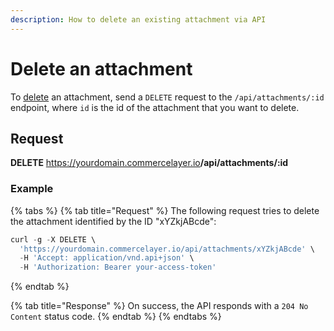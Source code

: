 ```yaml
---
description: How to delete an existing attachment via API
---
```


# Delete an attachment

To <a href="https://docs.commercelayer.io/developers/deleting-resources" target="_blank">delete</a> an attachment, send a `DELETE` request to the `/api/attachments/:id` endpoint, where `id` is the id of the attachment that you want to delete.

## Request

**DELETE** https://yourdomain.commercelayer.io<b>/api/attachments/:id</b>

### Example

{% tabs %}
{% tab title="Request" %}
The following request tries to delete the attachment identified by the ID "xYZkjABcde":

```javascript
curl -g -X DELETE \
  'https://yourdomain.commercelayer.io/api/attachments/xYZkjABcde' \
  -H 'Accept: application/vnd.api+json' \
  -H 'Authorization: Bearer your-access-token'
```
{% endtab %}

{% tab title="Response" %}
On success, the API responds with a `204 No Content` status code.
{% endtab %}
{% endtabs %}

